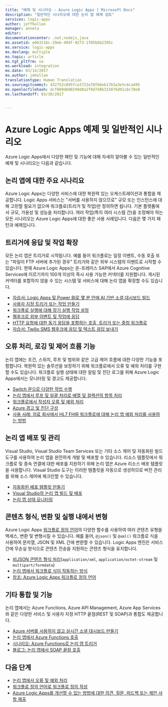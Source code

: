 ```yaml
---
title: "예제 및 시나리오 - Azure Logic Apps | Microsoft Docs"
description: "일반적인 시나리오에 대한 논리 앱 예제 검토"
services: logic-apps
author: jeffhollan
manager: anneta
editor: 
documentationcenter: .net,nodejs,java
ms.assetid: e06311bc-29eb-49df-9273-1f05bbb2395c
ms.service: logic-apps
ms.devlang: multiple
ms.topic: article
ms.tgt_pltfrm: na
ms.workload: integration
ms.date: 03/14/2017
ms.author: jehollan
translationtype: Human Translation
ms.sourcegitcommit: 432752c895fca3721e78fb6eb17b5a3e5c4ca495
ms.openlocfilehash: dcf089d680249d0a2f9d748b315076d91c8c78e8
ms.lasthandoff: 03/30/2017


---
```

# <a name="examples-and-common-scenarios-for-azure-logic-apps"></a>Azure Logic Apps 예제 및 일반적인 시나리오

Azure Logic Apps에서 다양한 패턴 및 기능에 대해 자세히 알아볼 수 있는 일반적인 예제 및 시나리오는 다음과 같습니다.

## <a name="key-scenarios-for-logic-apps"></a>논리 앱에 대한 주요 시나리요

Azure Logic Apps는 다양한 서비스에 대한 복원력 있는 오케스트레이션과 통합을 제공합니다. Logic Apps 서비스는 "서버를 사용하지 않으므로" 규모 또는 인스턴스에 대해 고민할 필요가 없으며 워크플로(트리거 및 작업)만 정의하면 됩니다. 기본 플랫폼에서 규모, 가용성 및 성능을 처리합니다. 여러 작업(특히 여러 시스템 간)을 조정해야 하는 모든 시나리오는 Azure Logic Apps에 대한 좋은 사용 사례입니다. 다음은 몇 가지 패턴과 예제입니다.

## <a name="respond-to-triggers-and-extend-actions"></a>트리거에 응답 및 작업 확장

모든 논리 앱은 트리거로 시작됩니다. 예를 들어 워크플로는 일정 이벤트, 수동 호출 또는 "파일이 FTP 서버에 추가된 경우" 트리거와 같은 외부 시스템의 이벤트로 시작할 수 있습니다. 현재 Azure Logic Apps는 온-프레미스 SAP에서 Azure Cognitive Services에 이르기까지 100개 이상의 즉시 사용 가능한 커넥터를 지원합니다. 게시된 커넥터를 포함하지 않을 수 있는 시스템 및 서비스에 대해 논리 앱을 확장할 수도 있습니다.

* [자습서: Logic Apps 및 Power BI로 몇 분 안에 AI 기반 소셜 대시보드 빌드](http://aka.ms/logicappsdemo)
* [사용자 지정 트리거 또는 작업 만들기](../logic-apps/logic-apps-create-api-app.md)
* [워크플로 실행에 대해 장기 실행 작업 설정](../logic-apps/logic-apps-create-api-app.md)
* [웹후크로 외부 이벤트 및 작업에 응답](../logic-apps/logic-apps-create-api-app.md)
* [HTTP 요청에 대한 동기 응답을 포함하는 호출, 트리거 또는 중첩 워크플로](logic-apps-http-endpoint.md)
* [자습서: Twilio SMS 웹후크에 응답 및 텍스트 응답 보내기](https://channel9.msdn.com/Blogs/Windows-Azure/Azure-Logic-Apps-Walkthrough-Webhook-Functions-and-an-SMS-Bot)

## <a name="error-handling-logging-and-control-flow-capabilities"></a>오류 처리, 로깅 및 제어 흐름 기능

논리 앱에는 조건, 스위치, 루프 및 범위와 같은 고급 제어 흐름에 대한 다양한 기능을 포함합니다. 복원력 있는 솔루션을 보장하기 위해 워크플로에서 오류 및 예외 처리를 구현할 수도 있습니다. 워크플로 실행 상태에 대한 알림 및 진단 로그를 위해 Azure Logic Apps에서는 모니터링 및 경고도 제공합니다.

* [Switch 문으로 다양한 작업 수행](logic-apps-switch-case.md)
* [논리 앱에서 루프 및 일괄 처리로 배열 및 컬렉션의 항목 처리](logic-apps-loops-and-scopes.md)
* [워크플로에서 작성자 오류 및 예외 처리](logic-apps-exception-handling.md)
* [Azure 경고 및 진단 구성](logic-apps-monitor-your-logic-apps.md)
* [사용 사례: 의료 회사에서 HL7 FHIR 워크플로에 대해 논리 앱 예외 처리를 사용하는 방법](logic-apps-scenario-error-and-exception-handling.md)

## <a name="deploy-and-manage-logic-apps"></a>논리 앱 배포 및 관리

Visual Studio, Visual Studio Team Services 또는 기타 소스 제어 및 자동화된 빌드 도구를 사용하여 논리 앱을 완전하게 개발 및 배포할 수 있습니다. 리소스 템플릿에서 워크플로 및 종속 연결에 대한 배포를 지원하기 위해 논리 앱은 Azure 리소스 배포 템플릿을 사용합니다. Visual Studio 도구는 이러한 템플릿을 자동으로 생성하므로 버전 관리를 위해 소스 제어에 체크인할 수 있습니다.

* [자동화된 배포 템플릿 만들기](../logic-apps/logic-apps-create-deploy-template.md)
* [Visual Studio의 논리 앱 빌드 및 배포](logic-apps-deploy-from-vs.md)
* [논리 앱 상태 모니터링](logic-apps-monitor-your-logic-apps.md)

## <a name="content-types-conversions-and-transformations-within-a-run"></a>콘텐츠 형식, 변환 및 실행 내에서 변형

Azure Logic Apps [워크플로 정의 언어](http://aka.ms/logicappsdocs)의 다양한 함수를 사용하여 여러 콘텐츠 유형을 액세스, 변환 및 변형시킬 수 있습니다. 예를 들어, `@json()` 및 `@xml()` 워크플로 식을 사용하여 문자열, JSON 및 XML 간에 변환할 수 있습니다. Logic Apps 엔진은 서비스 간에 무손실 방식으로 콘텐츠 전송을 지원하는 콘텐츠 형식을 유지합니다.

* [비JSON 콘텐츠 형식 처리](../logic-apps/logic-apps-content-type.md)(`application/xml`, `application/octet-stream` 및 `multipart/formdata`)
* [논리 앱에서 워크플로 식이 작동하는 방식](../logic-apps/logic-apps-author-definitions.md)
* [참조: Azure Logic Apps 워크플로 정의 언어](http://aka.ms/logicappsdocs)

## <a name="other-integrations-and-capabilities"></a>기타 통합 및 기능

논리 앱에서는 Azure Functions, Azure API Management, Azure App Services와 같은 다양한 서비스 및 사용자 지정 HTTP 끝점(REST 및 SOAP)과 통합도 제공합니다.

* [Azure 서버를 사용하지 않고 실시간 소셜 대시보드 만들기](logic-apps-scenario-social-serverless.md)
* [논리 앱에서 Azure Functions 호출](../logic-apps/logic-apps-azure-functions.md)
* [시나리오: Azure Functions로 논리 앱 트리거](logic-apps-scenario-function-sb-trigger.md)
* [블로그: 논리 앱에서 SOAP 끝점 호출](https://blogs.msdn.microsoft.com/logicapps/2016/04/07/using-soap-services-with-logic-apps/)

## <a name="next-steps"></a>다음 단계

- [논리 앱에서 오류 및 예외 처리](logic-apps-exception-handling.md)
- [워크플로 정의 언어로 워크플로 정의 작성](logic-apps-author-definitions.md)
- [Azure Logic Apps를 개선할 수 있는 방법에 대한 의견, 질문, 피드백 또는 제안 사항 제출](https://feedback.azure.com/forums/287593-logic-apps)
